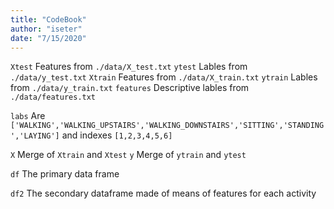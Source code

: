 ```yaml
---
title: "CodeBook"
author: "iseter"
date: "7/15/2020"
---
```



`Xtest` Features from `./data/X_test.txt`
`ytest`  Lables from `./data/y_test.txt`
`Xtrain` Features from `./data/X_train.txt`
`ytrain` Lables from `./data/y_train.txt`
`features` Descriptive lables from `./data/features.txt`

`labs` Are `['WALKING','WALKING_UPSTAIRS','WALKING_DOWNSTAIRS','SITTING','STANDING','LAYING']` and indexes `[1,2,3,4,5,6]`

`X` Merge of `Xtrain` and `Xtest`
`y` Merge of `ytrain` and `ytest`

`df` The primary data frame

`df2` The secondary dataframe made of means of features for each activity
